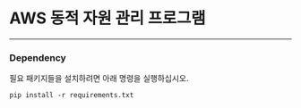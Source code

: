 # AWS 동적 자원 관리 프로그램

---

### Dependency
필요 패키지들을 설치하려면 아래 명령을 실행하십시오.

`pip install -r requirements.txt`
